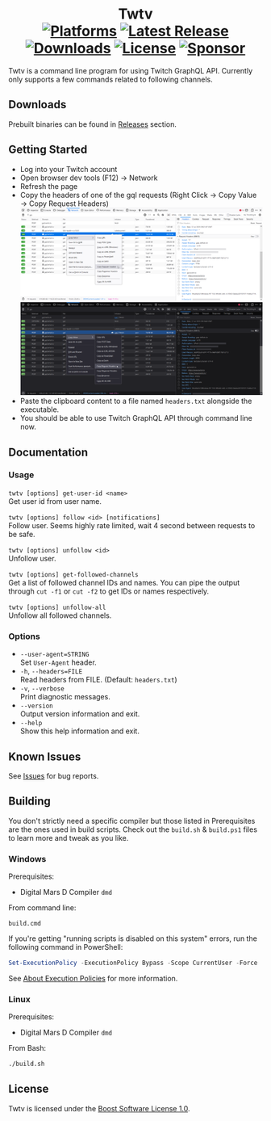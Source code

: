 <div align="center">

Twtv  
[![Platforms](https://img.shields.io/badge/platforms-windows%20%7C%20linux-blue)](https://github.com/ahmetsait/twtv/releases) [![Latest Release](https://img.shields.io/github/v/release/ahmetsait/twtv)](https://github.com/ahmetsait/twtv/releases/latest) [![Downloads](https://img.shields.io/github/downloads/ahmetsait/twtv/total)](https://github.com/ahmetsait/twtv/releases) [![License](https://img.shields.io/github/license/ahmetsait/twtv)](LICENSE_1_0.txt) [![Sponsor](https://img.shields.io/badge/Sponsor-black?logo=githubsponsors)](https://github.com/sponsors/ahmetsait)
========
</div>

Twtv is a command line program for using Twitch GraphQL API. Currently only supports a few commands related to following channels.

Downloads
---------
Prebuilt binaries can be found in [Releases](https://github.com/ahmetsait/twtv/releases) section.

Getting Started
---------------
- Log into your Twitch account
- Open browser dev tools (F12) -> Network
- Refresh the page
- Copy the headers of one of the gql requests (Right Click → Copy Value → Copy Request Headers)
  ![devtools](devtools-light.png#gh-light-mode-only)
  ![devtools](devtools-dark.png#gh-dark-mode-only)
- Paste the clipboard content to a file named `headers.txt` alongside the executable.
- You should be able to use Twitch GraphQL API through command line now.

Documentation
-------------

### Usage

`twtv [options] get-user-id <name>`  
Get user id from user name.

`twtv [options] follow <id> [notifications]`  
Follow user. Seems highly rate limited, wait 4 second between requests to be safe.

`twtv [options] unfollow <id>`  
Unfollow user.

`twtv [options] get-followed-channels`  
Get a list of followed channel IDs and names. You can pipe the output through `cut -f1` or `cut -f2` to get IDs or names respectively.

`twtv [options] unfollow-all`  
Unfollow all followed channels.

### Options

- `--user-agent=STRING`  
  Set `User-Agent` header.
- `-h`, `--headers=FILE`  
  Read headers from FILE. (Default: `headers.txt`)
- `-v`, `--verbose`  
  Print diagnostic messages.
- `--version`  
  Output version information and exit.
- `--help`  
  Show this help information and exit.

Known Issues
------------
See [Issues](https://github.com/ahmetsait/twtv/issues) for bug reports.

Building
--------
You don't strictly need a specific compiler but those listed in Prerequisites are the ones used in build scripts.
Check out the `build.sh` & `build.ps1` files to learn more and tweak as you like.

### Windows
Prerequisites:
- Digital Mars D Compiler `dmd`

From command line:
```
build.cmd
```
If you're getting "running scripts is disabled on this system" errors, run the following command in PowerShell:
```powershell
Set-ExecutionPolicy -ExecutionPolicy Bypass -Scope CurrentUser -Force
```
See [About Execution Policies](https://docs.microsoft.com/en-us/powershell/module/microsoft.powershell.core/about/about_execution_policies) for more information.

### Linux
Prerequisites:
- Digital Mars D Compiler `dmd`

From Bash:
```bash
./build.sh
```

License
-------
Twtv is licensed under the [Boost Software License 1.0](LICENSE_1_0.txt).
